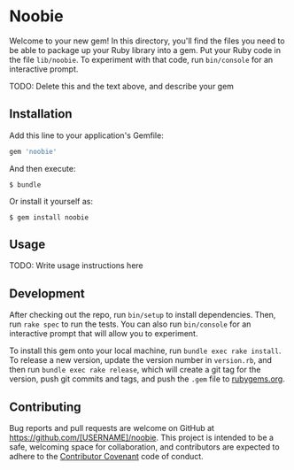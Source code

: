 # Noobie

Welcome to your new gem! In this directory, you'll find the files you need to be able to package up your Ruby library into a gem. Put your Ruby code in the file `lib/noobie`. To experiment with that code, run `bin/console` for an interactive prompt.

TODO: Delete this and the text above, and describe your gem

## Installation

Add this line to your application's Gemfile:

```ruby
gem 'noobie'
```

And then execute:

    $ bundle

Or install it yourself as:

    $ gem install noobie

## Usage

TODO: Write usage instructions here

## Development

After checking out the repo, run `bin/setup` to install dependencies. Then, run `rake spec` to run the tests. You can also run `bin/console` for an interactive prompt that will allow you to experiment.

To install this gem onto your local machine, run `bundle exec rake install`. To release a new version, update the version number in `version.rb`, and then run `bundle exec rake release`, which will create a git tag for the version, push git commits and tags, and push the `.gem` file to [rubygems.org](https://rubygems.org).

## Contributing

Bug reports and pull requests are welcome on GitHub at https://github.com/[USERNAME]/noobie. This project is intended to be a safe, welcoming space for collaboration, and contributors are expected to adhere to the [Contributor Covenant](contributor-covenant.org) code of conduct.


